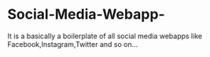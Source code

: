 # Social-Media-Webapp-
It is a basically a boilerplate of all social media webapps like Facebook,Instagram,Twitter and so on...
